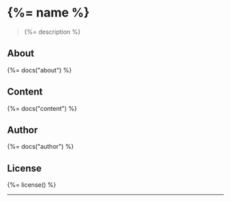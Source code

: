 # {%= name %}
> {%= description %}

## About
{%= docs("about") %}

## Content
{%= docs("content") %}

## Author
{%= docs("author") %}

## License
{%= license() %}

***


